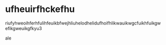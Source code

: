 # ufheuirfhckefhu
riufyhweoihferhfulihfeuikbfwejhliuhelodhelidufhoifhlikwauikwgcfuikhfuikgwefikgweuikgfkyu3

ale
